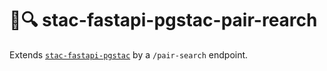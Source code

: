 # :pear::mag: stac-fastapi-pgstac-pair-rearch

Extends [`stac-fastapi-pgstac`](https://github.com/stac-utils/stac-fastapi-pgstac) by a `/pair-search` endpoint.
